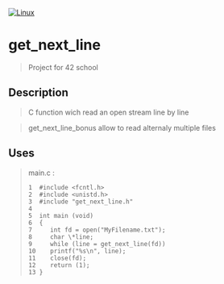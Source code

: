 [![Linux](https://svgshare.com/i/Zhy.svg)](https://svgshare.com/i/Zhy.svg)

# get_next_line
> Project for 42 school

## Description
> C function wich read an open stream line by line

> get_next_line_bonus allow to read alternaly multiple files

## Uses
> main.c :
>```
> 1  #include <fcntl.h>
> 2  #include <unistd.h>
> 3  #include "get_next_line.h"
> 4
> 5  int main (void)
> 6  {
> 7  	int fd = open("MyFilename.txt");
> 8		char \*line;
> 9 	while (line = get_next_line(fd))
> 10	printf("%s\n", line);
> 11 	close(fd);
> 12 	return (1);
> 13 }
>```
